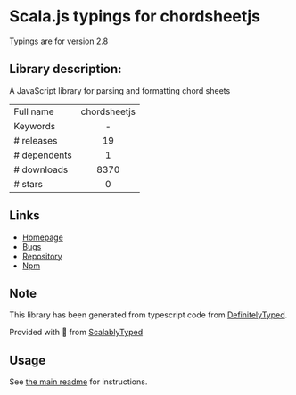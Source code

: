 
# Scala.js typings for chordsheetjs

Typings are for version 2.8

## Library description:
A JavaScript library for parsing and formatting chord sheets

|                    |                 |
| ------------------ | :-------------: |
| Full name          | chordsheetjs |
| Keywords           | - |
| # releases         | 19 |
| # dependents       | 1 |
| # downloads        | 8370 |
| # stars            | 0 |

## Links
- [Homepage](https://github.com/martijnversluis/ChordSheetJS)
- [Bugs](https://github.com/martijnversluis/ChordSheetJS/issues)
- [Repository](https://github.com/martijnversluis/ChordSheetJS)
- [Npm](https://www.npmjs.com/package/chordsheetjs)
    


## Note
This library has been generated from typescript code from [DefinitelyTyped](https://definitelytyped.org).

Provided with :purple_heart: from [ScalablyTyped](https://github.com/oyvindberg/ScalablyTyped)

## Usage
See [the main readme](../../readme.md) for instructions.


